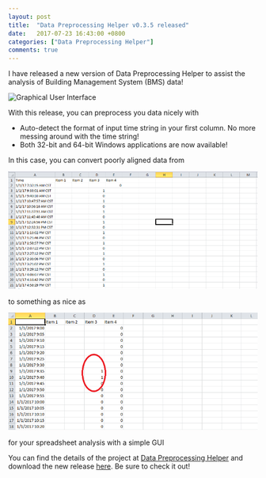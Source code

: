 ```yaml
---
layout: post
title:  "Data Preprocessing Helper v0.3.5 released"
date:   2017-07-23 16:43:00 +0800
categories: ["Data Preprocessing Helper"]
comments: true
---
```

I have released a new version of Data Preprocessing Helper to assist the analysis of Building Management System (BMS) data!

![](https://github.com/howardcheung/data-preprocessing-helper/raw/master/doc/ui.png "Graphical User Interface")

With this release, you can preprocess you data nicely with

* Auto-detect the format of input time string in your first column. No more messing around with the time string!
* Both 32-bit and 64-bit Windows applications are now available!

In this case, you can convert poorly aligned data from

![](https://github.com/howardcheung/auto-data-preprocessor/raw/master/doc/time-of-change.png "Ugly time-of-change data")

to something as nice as

![](https://github.com/howardcheung/auto-data-preprocessor/raw/master/doc/step.png "Preprocessed data assuming step function relationship")

for your spreadsheet analysis with a simple GUI

You can find the details of the project at [Data Preprocessing Helper](https://howardcheung.github.io/data-preprocessing-helper/) and download the new release [here](https://github.com/howardcheung/data-preprocessing-helper/releases). Be sure to check it out!
